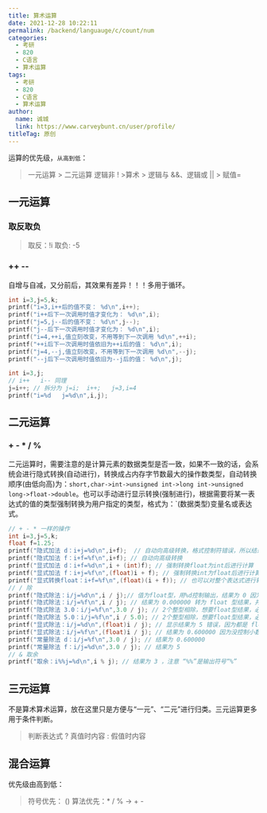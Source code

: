 ```yaml
---
title: 算术运算
date: 2021-12-28 10:22:11
permalink: /backend/languauge/c/count/num
categories: 
  - 考研
  - 820
  - C语言
  - 算术运算
tags: 
  - 考研
  - 820
  - C语言
  - 算术运算
author: 
  name: 诚城
  link: https://www.carveybunt.cn/user/profile/
titleTag: 原创
---
```

运算的优先级，`从高到低`：
> 一元运算 > 二元运算 
  逻辑非 ! >算术 > 逻辑与 &&、逻辑或 || > 赋值=
## 一元运算
### 取反取负
> 取反：!i
  取负: -5
### ++  --
自增与自减，又分前后，其效果有差异！！！多用于循环。
```c
int i=3,j=5,k;
printf("i=3,i++后的值不变： %d\n",i++);
printf("i++后下一次调用时值才变化为： %d\n",i);
printf("j=5,j--后的值不变： %d\n",j--);
printf("j--后下一次调用时值才变化为： %d\n",i);
printf("i=4,++i,值立刻改变，不用等到下一次调用 %d\n",++i);
printf("++i后下一次调用时值依旧为++i后的值： %d\n",i);
printf("j=4,--j,值立刻改变，不用等到下一次调用 %d\n",--j);
printf("--j后下一次调用时值依旧为--j后的值： %d\n",j);
```
```c
int i=3,j;
// i++   i-- 同理
j=i++; // 拆分为 j=i;  i++;   j=3,i=4 
printf("i=%d   j=%d\n",i,j);
```
## 二元运算
### +  -   * /  %
二元运算时，需要注意的是计算元素的数据类型是否一致，如果不一致的话，会系统会进行隐式转换(自动进行)，转换成占内存字节数最大的操作数类型，自动转换顺序(由低向高)为：`short,char->int->unsigned int->long int->unsigned long->float->double`。也可以手动进行显示转换(强制进行)，根据需要将某一表达式的值的类型强制转换为用户指定的类型，格式为：`(数据类型)变量名或表达式。
```c
// + - * 一样的操作
int i=3,j=5,k;
float f=1.25;
printf("隐式加法 d：i+j=%d\n",i+f);  // 自动向高级转换，格式控制符错误，所以结果错误
printf("隐式加法 f：i+f=%f\n",i+f); // 自动向高级转换
printf("显式加法 d：i+f=%d\n",i + (int)f); // 强制转换float为int后进行计算
printf("显式加法 f：i+j=%f\n",(float)i + f); // 强制转换int为float后进行计算
printf("显式转换float：i+f=%f\n",(float)(i + f)); // 也可以对整个表达式进行转换
// / 除
printf("隐式除法：i/j=%d\n",i / j);// 值为float型，用%d控制输出，结果为 0 因为自动转为int  为什么？？
printf("隐式除法：i/j=%f\n",i / j); // 结果为 0.000000 转为 float 型结果，并且结果也是错误的。 为什么？？？
printf("隐式除法 3.0：i/j=%f\n",3.0 / j); // 2个整型相除，想要float型结果，必须将其中一个墙转float型！ 结果为 0.600000
printf("隐式除法 5.0：i/j=%f\n",i / 5.0); // 2个整型相除，想要float型结果，必须将其中一个墙转float型！ 结果为 0.600000
printf("显式除法：i/j=%d\n",(float)i / j); // 显示结果为 5 错误，因为都是 float 型，但是却用了 %d 来控制
printf("显式除法：i/j=%f\n",(float)i / j); // 结果为 0.600000 因为没控制小数尾数，默认6位小数
printf("常量除法 d：i/j=%f\n",3.0 / j); // 结果为 0.600000
printf("常量除法 f：i/j=%d\n",3.0 / j); // 结果为 5
// & 取余
printf("取余：i%%j=%d\n",i % j); // 结果为 3 ，注意 “%%”是输出符号“%”
```
## 三元运算
不是算术算术运算，放在这里只是方便与“一元”、“二元”进行归类。三元运算更多用于条件判断。
> 判断表达式 ? 真值时内容 : 假值时内容
## 混合运算
优先级由高到低：
> 符号优先： ()
  算法优先：* / % -> + -

